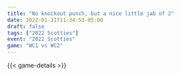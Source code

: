 ```yaml
---
title: "No knockout punch, but a nice little jab of 2"
date: 2022-01-31T11:34:53-05:00
draft: false
tags: ["2022 Scotties"]
event: "2022 Scotties"
game: "WC1 vs WC2"
---
```

{{< game-details >}}
<!--more-->

